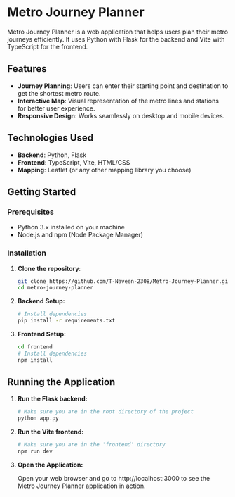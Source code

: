 # Metro Journey Planner

Metro Journey Planner is a web application that helps users plan their metro journeys efficiently. It uses Python with Flask for the backend and Vite with TypeScript for the frontend.

## Features

- **Journey Planning**: Users can enter their starting point and destination to get the shortest metro route.
- **Interactive Map**: Visual representation of the metro lines and stations for better user experience.
- **Responsive Design**: Works seamlessly on desktop and mobile devices.

## Technologies Used

- **Backend**: Python, Flask
- **Frontend**: TypeScript, Vite, HTML/CSS
- **Mapping**: Leaflet (or any other mapping library you choose)

## Getting Started

### Prerequisites

- Python 3.x installed on your machine
- Node.js and npm (Node Package Manager)

### Installation

1. **Clone the repository**:

   ```bash
   git clone https://github.com/T-Naveen-2308/Metro-Journey-Planner.git
   cd metro-journey-planner
   ```
2. **Backend Setup:**

    ```bash
    # Install dependencies
    pip install -r requirements.txt
    ```
3. **Frontend Setup:**

    ```bash
    cd frontend
    # Install dependencies
    npm install
    ```
## Running the Application

1. **Run the Flask backend:**

    ```bash
    # Make sure you are in the root directory of the project
    python app.py
    ```

2. **Run the Vite frontend:**

    ```bash
    # Make sure you are in the 'frontend' directory
    npm run dev
    ```

3. **Open the Application:**

    Open your web browser and go to http://localhost:3000 to see the Metro Journey Planner application in action.
